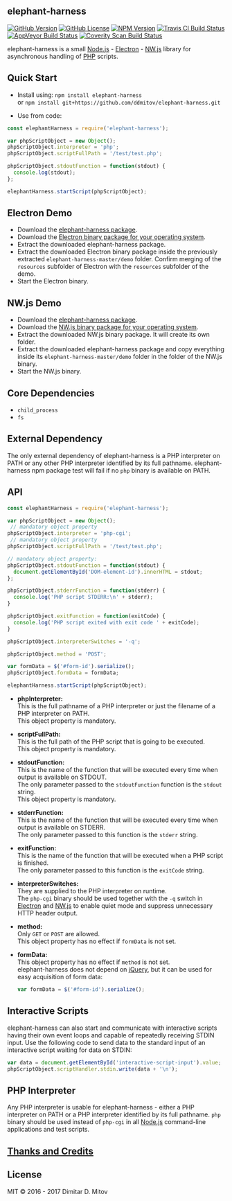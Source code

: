 elephant-harness
--------------------------------------------------------------------------------

[![GitHub Version](https://img.shields.io/github/release/ddmitov/elephant-harness.svg)](https://github.com/ddmitov/elephant-harness/releases)
[![GitHub License](https://img.shields.io/badge/License-MIT-yellow.svg)](./LICENSE.md)
[![NPM Version](https://img.shields.io/npm/v/elephant-harness.svg)](https://www.npmjs.com/package/elephant-harness)
[![Travis CI Build Status](https://travis-ci.org/ddmitov/elephant-harness.svg?branch=master)](https://travis-ci.org/ddmitov/elephant-harness)
[![AppVeyor Build Status](https://ci.appveyor.com/api/projects/status/github/ddmitov/elephant-harness?branch=master&svg=true)](https://ci.appveyor.com/project/ddmitov/elephant-harness)
[![Coverity Scan Build Status](https://scan.coverity.com/projects/11338/badge.svg)](https://scan.coverity.com/projects/ddmitov-elephant-harness)  

elephant-harness is a small [Node.js](http://nodejs.org/) - [Electron](http://electron.atom.io/) - [NW.js](http://nwjs.io/) library for asynchronous handling of [PHP](http://php.net/) scripts.

## Quick Start
* Install using: ```npm install elephant-harness```  
  or ```npm install git+https://github.com/ddmitov/elephant-harness.git```  

* Use from code:

```javascript
const elephantHarness = require('elephant-harness');

var phpScriptObject = new Object();
phpScriptObject.interpreter = 'php';
phpScriptObject.scriptFullPath = '/test/test.php';

phpScriptObject.stdoutFunction = function(stdout) {
  console.log(stdout);
};

elephantHarness.startScript(phpScriptObject);
```

## Electron Demo
* Download the [elephant-harness package](https://github.com/ddmitov/elephant-harness).  
* Download the [Electron binary package for your operating system](https://github.com/electron/electron/releases).  
* Extract the downloaded elephant-harness package.  
* Extract the downloaded Electron binary package inside the previously extracted ```elephant-harness-master/demo``` folder. Confirm merging of the ```resources``` subfolder of Electron with the ```resources``` subfolder of the demo.  
* Start the Electron binary.  

## NW.js Demo
* Download the [elephant-harness package](https://github.com/ddmitov/elephant-harness).  
* Download the [NW.js binary package for your operating system](http://nwjs.io/downloads/).  
* Extract the downloaded NW.js binary package. It will create its own folder.  
* Extract the downloaded elephant-harness package and copy everything inside its ```elephant-harness-master/demo``` folder in the folder of the NW.js binary.  
* Start the NW.js binary.  

## Core Dependencies
* ```child_process```
* ```fs```

## External Dependency
The only external dependency of elephant-harness is a PHP interpreter on PATH or any other PHP interpreter identified by its full pathname. elephant-harness npm package test will fail if no ```php``` binary is available on PATH.

## API

```javascript
const elephantHarness = require('elephant-harness');

var phpScriptObject = new Object();
 // mandatory object property
phpScriptObject.interpreter = 'php-cgi';
 // mandatory object property
phpScriptObject.scriptFullPath = '/test/test.php';

// mandatory object property:
phpScriptObject.stdoutFunction = function(stdout) {
  document.getElementById('DOM-element-id').innerHTML = stdout;
};

phpScriptObject.stderrFunction = function(stderr) {
  console.log('PHP script STDERR:\n' + stderr);
}

phpScriptObject.exitFunction = function(exitCode) {
  console.log('PHP script exited with exit code ' + exitCode);
}

phpScriptObject.interpreterSwitches = '-q';

phpScriptObject.method = 'POST';

var formData = $('#form-id').serialize();
phpScriptObject.formData = formData;

elephantHarness.startScript(phpScriptObject);
```

  * **phpInterpreter:**  
  This is the full pathname of a PHP interpreter or just the filename of a PHP interpreter on PATH.  
  This object property is mandatory.  

* **scriptFullPath:**  
  This is the full path of the PHP script that is going to be executed.  
  This object property is mandatory.  

* **stdoutFunction:**  
  This is the name of the function that will be executed every time when output is available on STDOUT.  
  The only parameter passed to the ```stdoutFunction``` function is the ```stdout``` string.  
  This object property is mandatory.  

* **stderrFunction:**  
  This is the name of the function that will be executed every time when output is available on STDERR.  
  The only parameter passed to this function is the ```stderr``` string.  

* **exitFunction:**  
  This is the name of the function that will be executed when a PHP script is finished.  
  The only parameter passed to this function is the ```exitCode``` string.  

* **interpreterSwitches:**  
  They are supplied to the PHP interpreter on runtime.  
  The ```php-cgi``` binary should be used together with the ```-q``` switch in [Electron](http://electron.atom.io/) and [NW.js](http://nwjs.io/) to enable quiet mode and suppress unnecessary HTTP header output.  

* **method:**  
  Only ```GET``` or ```POST``` are allowed.  
  This object property has no effect if ```formData``` is not set.  

* **formData:**  
  This object property has no effect if ```method``` is not set.  
  elephant-harness does not depend on [jQuery](https://jquery.com/), but it can be used for easy acquisition of form data:  

  ```javascript
  var formData = $('#form-id').serialize();
  ```

## Interactive Scripts
elephant-harness can also start and communicate with interactive scripts having their own event loops and capable of repeatedly receiving STDIN input. Use the following code to send data to the standard input of an interactive script waiting for data on STDIN:

```javascript
var data = document.getElementById('interactive-script-input').value;
phpScriptObject.scriptHandler.stdin.write(data + '\n');
```

## PHP Interpreter
Any PHP interpreter is usable for elephant-harness - either a PHP interpreter on PATH or a PHP interpreter identified by its full pathname. ```php``` binary should be used instead of ```php-cgi``` in all [Node.js](http://nodejs.org/) command-line applications and test scripts.  

## [Thanks and Credits](./CREDITS.md)

## License
MIT © 2016 - 2017 Dimitar D. Mitov  
